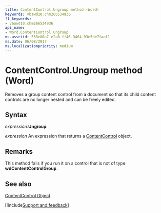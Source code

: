 ```yaml
---
title: ContentControl.Ungroup method (Word)
keywords: vbawd10.chm266534936
f1_keywords:
- vbawd10.chm266534936
api_name:
- Word.ContentControl.Ungroup
ms.assetid: 533e80a7-e2a0-ff46-3464-03e5de7faaf1
ms.date: 06/08/2017
ms.localizationpriority: medium
---
```



# ContentControl.Ungroup method (Word)

Removes a group content control from a document so that its child content controls are no longer nested and can be freely edited.


## Syntax

_expression_.**Ungroup**

 _expression_ An expression that returns a [ContentControl](./Word.ContentControl.md) object.


## Remarks

This method fails if you run it on a control that is not of type **wdContentControlGroup**.


## See also


[ContentControl Object](Word.ContentControl.md)

[!include[Support and feedback](~/includes/feedback-boilerplate.md)]